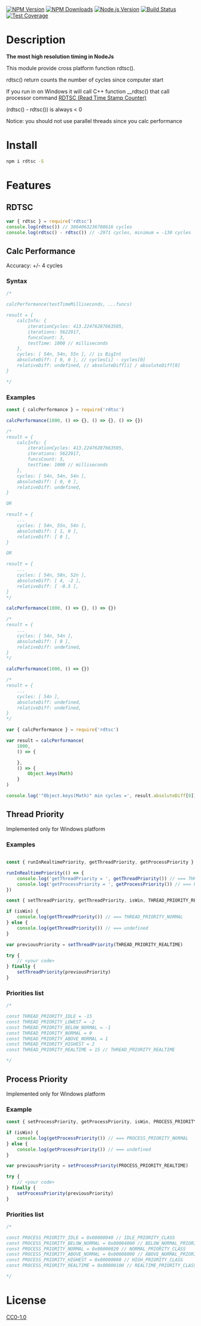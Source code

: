[![NPM Version][npm-image]][npm-url]
[![NPM Downloads][downloads-image]][downloads-url]
[![Node.js Version][node-version-image]][node-version-url]
[![Build Status][travis-image]][travis-url]
[![Test Coverage][coveralls-image]][coveralls-url]

# Description

**The most high resolution timing in NodeJs**

This module provide cross platform function rdtsc().

rdtsc() return counts the number of cycles since computer start

If you run in on Windows it will call C++ function __rdtsc() that call processor command [RDTSC (Read Time Stamp Counter)](https://en.wikipedia.org/wiki/Time_Stamp_Counter)

(rdtsc() - rdtsc()) is always < 0

Notice: you should not use parallel threads since you calc performance

# Install

```bash
npm i rdtsc -S
```
# Features

## RDTSC

```js
var { rdtsc } = require('rdtsc')
console.log(rdtsc()) // 3864063236708616 cycles
console.log(rdtsc() - rdtsc()) // -2971 cycles, minimum = -130 cycles
```

## Calc Performance

Accuracy: +/- 4 cycles

### Syntax
```js
/*

calcPerformance(testTimeMilliseconds, ...funcs)

result = {
    calcInfo: { 
        iterationCycles: 413.22476287663505,
        iterations: 5622917,
        funcsCount: 3,
        testTime: 1000 // milliseconds
    },
    cycles: [ 54n, 54n, 55n ], // is BigInt
    absoluteDiff: [ 0, 0 ], // cycles[i] - cycles[0]
    relativeDiff: undefined, // absoluteDiff[i] / absoluteDiff[0]
}

*/
```

### Examples

```js
const { calcPerformance } = require('rdtsc')

calcPerformance(1000, () => {}, () => {}, () => {})

/*
result = {
    calcInfo: { 
        iterationCycles: 413.22476287663505,
        iterations: 5622917,
        funcsCount: 3,
        testTime: 1000 // milliseconds
    },
    cycles: [ 54n, 54n, 54n ],
    absoluteDiff: [ 0, 0 ],
    relativeDiff: undefined,
}

OR

result = {
    ...
    cycles: [ 54n, 55n, 54n ],
    absoluteDiff: [ 1, 0 ],
    relativeDiff: [ 0 ],
}

OR

result = {
    ...
    cycles: [ 54n, 58n, 52n ],
    absoluteDiff: [ 4, -2 ],
    relativeDiff: [ -0.5 ],
}
*/

calcPerformance(1000, () => {}, () => {})

/*
result = {
    ...
    cycles: [ 54n, 54n ],
    absoluteDiff: [ 0 ],
    relativeDiff: undefined,
}
*/

calcPerformance(1000, () => {})

/*
result = {
    ...
    cycles: [ 54n ],
    absoluteDiff: undefined,
    relativeDiff: undefined,
}
*/

```

<!-- eslint-disable indent -->
```js
var { calcPerformance } = require('rdtsc')

var result = calcPerformance(
    1000,
    () => {

    },
    () => {
        Object.keys(Math)
    }
)

console.log('"Object.keys(Math)" min cycles =', result.absoluteDiff[0]) // about 20-40 cycles
```

## Thread Priority

Implemented only for Windows platform

### Examples

<!-- eslint-disable indent -->
```js

const { runInRealtimePriority, getThreadPriority, getProcessPriority } = require('rdtsc')

runInRealtimePriority(() => {
    console.log('getThreadPriority = ', getThreadPriority()) // === THREAD_PRIORITY_REALTIME
    console.log('getProcessPriority = ', getProcessPriority()) // === PROCESS_PRIORITY_REALTIME
})

```


<!-- eslint-disable indent -->
```js
const { setThreadPriority, getThreadPriority, isWin, THREAD_PRIORITY_REALTIME } = require('rdtsc')

if (isWin) {
    console.log(getThreadPriority()) // === THREAD_PRIORITY_NORMAL
} else {
    console.log(getThreadPriority()) // === undefined
}

var previousPriority = setThreadPriority(THREAD_PRIORITY_REALTIME)

try {
    // <your code>
} finally {
    setThreadPriority(previousPriority)
}
```

### Priorities list
```js
/*

const THREAD_PRIORITY_IDLE = -15
const THREAD_PRIORITY_LOWEST = -2
const THREAD_PRIORITY_BELOW_NORMAL = -1
const THREAD_PRIORITY_NORMAL = 0
const THREAD_PRIORITY_ABOVE_NORMAL = 1
const THREAD_PRIORITY_HIGHEST = 2
const THREAD_PRIORITY_REALTIME = 15 // THREAD_PRIORITY_REALTIME

*/
```

## Process Priority

Implemented only for Windows platform

### Example

<!-- eslint-disable indent -->
```js
const { setProcessPriority, getProcessPriority, isWin, PROCESS_PRIORITY_REALTIME } = require('rdtsc')

if (isWin) {
    console.log(getProcessPriority()) // === PROCESS_PRIORITY_NORMAL
} else {
    console.log(getProcessPriority()) // === undefined
}

var previousPriority = setProcessPriority(PROCESS_PRIORITY_REALTIME)

try {
    // <your code>
} finally {
    setProcessPriority(previousPriority)
}
```

### Priorities list
```js
/*

const PROCESS_PRIORITY_IDLE = 0x00000040 // IDLE_PRIORITY_CLASS
const PROCESS_PRIORITY_BELOW_NORMAL = 0x00004000 // BELOW_NORMAL_PRIORITY_CLASS
const PROCESS_PRIORITY_NORMAL = 0x00000020 // NORMAL_PRIORITY_CLASS
const PROCESS_PRIORITY_ABOVE_NORMAL = 0x00008000 // ABOVE_NORMAL_PRIORITY_CLASS
const PROCESS_PRIORITY_HIGHEST = 0x00000080 // HIGH_PRIORITY_CLASS
const PROCESS_PRIORITY_REALTIME = 0x00000100 // REALTIME_PRIORITY_CLASS

*/
```

# License

[CC0-1.0](LICENSE)

[npm-image]: https://img.shields.io/npm/v/rdtsc.svg
[npm-url]: https://npmjs.org/package/rdtsc
[node-version-image]: https://img.shields.io/node/v/rdtsc.svg
[node-version-url]: https://nodejs.org/en/download/
[travis-image]: https://travis-ci.org/NikolayMakhonin/nodejs-rdtsc.svg
[travis-url]: https://travis-ci.org/NikolayMakhonin/nodejs-rdtsc
[coveralls-image]: https://coveralls.io/repos/github/NikolayMakhonin/nodejs-rdtsc/badge.svg
[coveralls-url]: https://coveralls.io/github/NikolayMakhonin/nodejs-rdtsc
[downloads-image]: https://img.shields.io/npm/dm/rdtsc.svg
[downloads-url]: https://npmjs.org/package/rdtsc